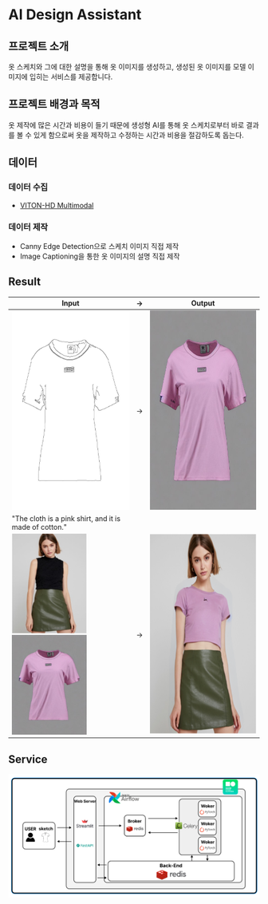 # AI Design Assistant
## 프로젝트 소개
옷 스케치와 그에 대한 설명을 통해 옷 이미지를 생성하고, 생성된 옷 이미지를 모델 이미지에 입히는 서비스를 제공합니다.
## 프로젝트 배경과 목적
옷 제작에 많은 시간과 비용이 들기 때문에 생성형 AI를 통해 옷 스케치로부터 바로 결과를 볼 수 있게 함으로써 옷을 제작하고 수정하는 시간과 비용을 절감하도록 돕는다.
## 데이터
### 데이터 수집
+ [VITON-HD Multimodal](https://github.com/aimagelab/multimodal-garment-designer)
### 데이터 제작
+ Canny Edge Detection으로 스케치 이미지 직접 제작
+ Image Captioning을 통한 옷 이미지의 설명 직접 제작

## Result
| Input | → | Output |
|--------|---|-------|
| <img src="./img/input_image.jpg" width="300" height="400"/> | → | <img src="./img/output_image.jpg"  width="300" height="400"/> |
| "The cloth is a pink shirt, and it is made of cotton." |
| <img src="./img/viton_input.jpg" width="150" height="200"/> <img src="./img/output_image.jpg"  width="150" height="200"/> | → | <img src="./img/viton_output.png" width="300" height="400"/> |

## Service
<img src="./img/service_architecture.png" />

